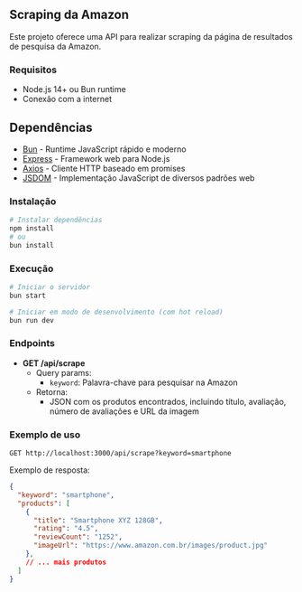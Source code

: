 ## Scraping da Amazon

Este projeto oferece uma API para realizar scraping da página de resultados de pesquisa da Amazon.

### Requisitos

- Node.js 14+ ou Bun runtime
- Conexão com a internet

## Dependências

- [Bun](https://bun.sh) - Runtime JavaScript rápido e moderno
- [Express](https://expressjs.com) - Framework web para Node.js
- [Axios](https://axios-http.com) - Cliente HTTP baseado em promises
- [JSDOM](https://github.com/jsdom/jsdom) - Implementação JavaScript de diversos padrões web

### Instalação

```bash
# Instalar dependências
npm install
# ou
bun install
```

### Execução

```bash
# Iniciar o servidor
bun start

# Iniciar em modo de desenvolvimento (com hot reload)
bun run dev
```

### Endpoints

- **GET /api/scrape**
  - Query params:
    - `keyword`: Palavra-chave para pesquisar na Amazon
  - Retorna:
    - JSON com os produtos encontrados, incluindo título, avaliação, número de avaliações e URL da imagem

### Exemplo de uso

```
GET http://localhost:3000/api/scrape?keyword=smartphone
```

Exemplo de resposta:
```json
{
  "keyword": "smartphone",
  "products": [
    {
      "title": "Smartphone XYZ 128GB",
      "rating": "4.5",
      "reviewCount": "1252",
      "imageUrl": "https://www.amazon.com.br/images/product.jpg"
    },
    // ... mais produtos
  ]
}
```
